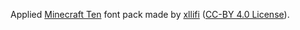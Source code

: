 Applied [Minecraft Ten](https://modrinth.com/resourcepack/mc10) font pack made by [xllifi](https://modrinth.com/user/xllifi) ([CC-BY 4.0 License](https://github.com/xlifi/MinecraftTen/blob/1.20/LICENSE.md)).